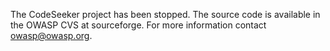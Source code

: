 The CodeSeeker project has been stopped. The source code is available in
the OWASP CVS at sourceforge. For more information contact
owasp@owasp.org.